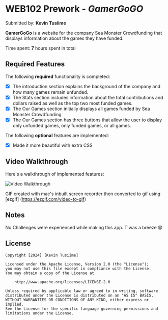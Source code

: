 # WEB102 Prework - *GamerGoGO*

Submitted by: **Kevin Tusiime**

**GamerGoGo** is a website for the company Sea Monster Crowdfunding that displays information about the games they have funded.

Time spent: **7** hours spent in total

## Required Features

The following **required** functionality is completed:

* [x] The introduction section explains the background of the company and how many games remain unfunded.
* [x] The Stats section includes information about the total contributions and dollars raised as well as the top two most funded games.
* [x] The Our Games section initially displays all games funded by Sea Monster Crowdfunding
* [x] The Our Games section has three buttons that allow the user to display only unfunded games, only funded games, or all games.

The following **optional** features are implemented:

* [x] Made it more beautiful with extra CSS

## Video Walkthrough

Here's a walkthrough of implemented features:

<img src='![image](![ScreenRecording2024-02-05at2 08 20AM-ezgif com-optimize](https://www.google.com/url?sa=i&url=https%3A%2F%2Ftenor.com%2Fview%2Fhappy-feet-dancing-penguin-chubby-grooving-gif-5079227&psig=AOvVaw2fnKzsNRjGQp3cbeQcuA-e&ust=1707205341422000&source=images&cd=vfe&opi=89978449&ved=0CBIQjRxqFwoTCICPitHZk4QDFQAAAAAdAAAAABAE)
)
' title='Video Walkthrough' width='' alt='Video Walkthrough' />

<!-- Replace this with whatever GIF tool you used! -->
GIF created with mac's inbuilt screen recorder then converted to gif using [ezgif] (https://ezgif.com/video-to-gif)
<!-- Recommended tools:
[Kap](https://getkap.co/) for macOS
[ScreenToGif](https://www.screentogif.com/) for Windows
[peek](https://github.com/phw/peek) for Linux. -->

## Notes

No Challenges were experienced while making this app. T'was a breeze 😎

## License

    Copyright [2024] [Kevin Tusiime]

    Licensed under the Apache License, Version 2.0 (the "License");
    you may not use this file except in compliance with the License.
    You may obtain a copy of the License at

        http://www.apache.org/licenses/LICENSE-2.0

    Unless required by applicable law or agreed to in writing, software
    distributed under the License is distributed on an "AS IS" BASIS,
    WITHOUT WARRANTIES OR CONDITIONS OF ANY KIND, either express or implied.
    See the License for the specific language governing permissions and
    limitations under the License.
